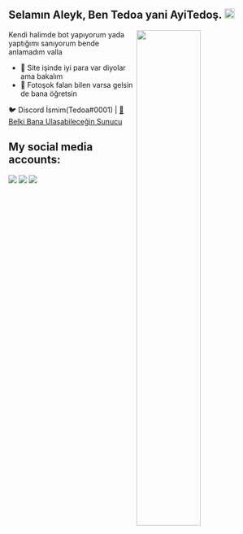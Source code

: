 <h2>Selamın Aleyk, Ben Tedoa yani AyiTedoş. <img src="https://media.giphy.com/media/Q7LHmoFwVP6Yc1swZs/giphy.gif" height="20px"></h2>

<img width="50%" align="right" src="https://github-readme-stats.vercel.app/api?username=aiasjs&show_icons=true&hide_title=true&theme=merko">

Kendi halimde bot yapıyorum yada yaptığımı sanıyorum bende anlamadım valla

- 👯 Site işinde iyi para var diyolar ama bakalım
- 🎈 Fotoşok falan bilen varsa gelsin de bana öğretsin

🐦 Discord İsmim(Tedoa#0001) | [🏡 Belki Bana Ulaşabileceğin Sunucu](https://discord.gg/awJ9U2YWqV)

<h2>My social media accounts:</h2>
 <a href="https://discord.com/users/790771891597738004" target"blank_"><img src="https://img.shields.io/badge/Discord%20-7289DA.svg?&style=for-the-badge&logo=discord&logoColor=white"></a>
<a href="https://www.youtube.com/channel/UCxIBaIpeUyRM3Xm3ZT_ZbPQ" target"blank_"><img src="https://img.shields.io/badge/youtube%20-ff0000.svg?&style=for-the-badge&logo=youtube&logoColor=white"></a>
   <a href="https://www.instagram.com/tedoa00" target"blank_"><img src="https://img.shields.io/badge/INSTAGRAM%20-DC3175.svg?&style=for-the-badge&logo=instagram&logoColor=white"></a>
